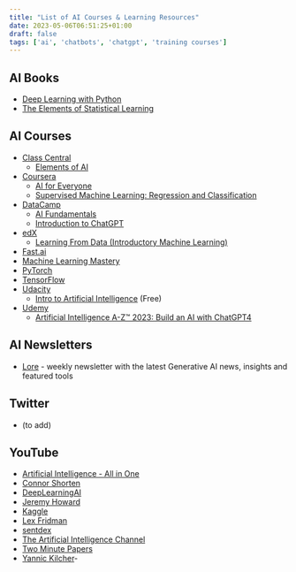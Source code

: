 ```yaml
---
title: "List of AI Courses & Learning Resources"
date: 2023-05-06T06:51:25+01:00
draft: false
tags: ['ai', 'chatbots', 'chatgpt', 'training courses']
---
```


## AI Books
- [Deep Learning with Python](https://www.manning.com/books/deep-learning-with-python/)
- [The Elements of Statistical Learning](https://hastie.su.domains/Papers/ESLII.pdf/)

## AI Courses
- [Class Central](https://www.classcentral.com/)
  - [Elements of AI](https://www.classcentral.com/course/independent-elements-of-ai-12469/)
- [Coursera](https://www.coursera.org/)
  - [AI for Everyone](https://www.coursera.org/learn/ai-for-everyone/)
  - [Supervised Machine Learning: Regression and Classification](https://www.coursera.org/learn/machine-learning/)
- [DataCamp](https://www.datacamp.com/)
  - [AI Fundamentals](https://www.datacamp.com/courses/ai-fundamentals)
  - [Introduction to ChatGPT](https://www.datacamp.com/courses/introduction-to-chatgpt)
- [edX](https://www.edx.org/)
  - [Learning From Data (Introductory Machine Learning)](https://www.edx.org/course/learning-from-data-introductory-machine-learning/)
- [Fast.ai](https://www.fast.ai/)
- [Machine Learning Mastery](https://machinelearningmastery.com/)
- [PyTorch](https://pytorch.org/tutorials/)
- [TensorFlow](https://www.tensorflow.org/learn/)
- [Udacity](https://www.udacity.com/)
  - [Intro to Artificial Intelligence](https://www.udacity.com/course/intro-to-artificial-intelligence--cs271/) (Free)
- [Udemy](https://www.udemy.com/)
  - [Artificial Intelligence A-Z™ 2023: Build an AI with ChatGPT4](https://www.udemy.com/course/artificial-intelligence-az/)

## AI Newsletters
- [Lore](https://www.lore.ai/) - weekly newsletter with the latest Generative AI news, insights and featured tools

## Twitter
- (to add)

## YouTube
- [Artificial Intelligence - All in One](https://www.youtube.com/channel/UC5zx8Owijmv-bbhAK6Z9apg/)
- [Connor Shorten](https://www.youtube.com/channel/UCHB9VepY6kYvZjj0Bgxnpbw/)
- [DeepLearningAI](https://www.youtube.com/c/Deeplearningai/)
- [Jeremy Howard](https://www.youtube.com/channel/UCX7Y2qWriXpqocG97SFW2OQ/)
- [Kaggle](https://www.youtube.com/channel/UCSNeZleDn9c74yQc-EKnVTA/)
- [Lex Fridman](https://www.youtube.com/user/lexfridman/)
- [sentdex](https://www.youtube.com/user/sentdex/)
- [The Artificial Intelligence Channel](https://www.youtube.com/c/TheArtificialIntelligenceChannel/)
- [Two Minute Papers](https://www.youtube.com/channel/UCbfYPyITQ-7l4upoX8nvctg/)
- [Yannic Kilcher](https://www.youtube.com/channel/UCZHmQk67mSJgfCCTn7xBfew/)- 
